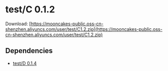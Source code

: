 # test/C 0.1.2

Download: [https://mooncakes-public.oss-cn-shenzhen.aliyuncs.com/user/test/C1.2.zip](https://mooncakes-public.oss-cn-shenzhen.aliyuncs.com/user/test/C1.2.zip)

## Dependencies

* [test/D 0.1.4](/option/test/D/0.1.4/index.md)
